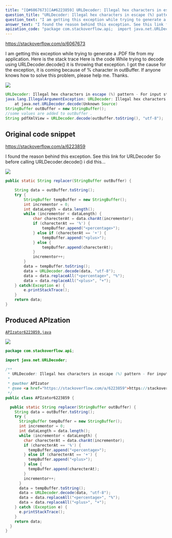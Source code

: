 ```yaml
---
title: "[Q#6067673][A#6223859] URLDecoder: Illegal hex characters in escape (%) pattern - For input string: \"</\""
question_title: "URLDecoder: Illegal hex characters in escape (%) pattern - For input string: \"</\""
question_text: "I am getting this exception while trying to generate a .PDF file from my application. Here is the stack trace Here is the code While trying to decode using URLDecoder.decode() it is throwing that exception. I got the cause for the exception, it is coming because of % character in outBuffer. If anyone knows how to solve this problem, please help me. Thanks."
answer_text: "I found the reason behind this exception. See this link for URLDecoder So before calling URLDecoder.decode() i did this..."
apization_code: "package com.stackoverflow.api;  import java.net.URLDecoder;  /**  * URLDecoder: Illegal hex characters in escape (%) pattern - For input string: \"</\"  *  * @author APIzator  * @see <a href=\"https://stackoverflow.com/a/6223859\">https://stackoverflow.com/a/6223859</a>  */ public class APIzator6223859 {    public static String replacer(StringBuffer outBuffer) {     String data = outBuffer.toString();     try {       StringBuffer tempBuffer = new StringBuffer();       int incrementor = 0;       int dataLength = data.length();       while (incrementor < dataLength) {         char charecterAt = data.charAt(incrementor);         if (charecterAt == '%') {           tempBuffer.append(\"<percentage>\");         } else if (charecterAt == '+') {           tempBuffer.append(\"<plus>\");         } else {           tempBuffer.append(charecterAt);         }         incrementor++;       }       data = tempBuffer.toString();       data = URLDecoder.decode(data, \"utf-8\");       data = data.replaceAll(\"<percentage>\", \"%\");       data = data.replaceAll(\"<plus>\", \"+\");     } catch (Exception e) {       e.printStackTrace();     }     return data;   } }"
---
```


https://stackoverflow.com/q/6067673

I am getting this exception while trying to generate a .PDF file from my application.
Here is the stack trace
Here is the code
While trying to decode using URLDecoder.decode() it is throwing that exception. I got the cause for the exception, it is coming because of % character in outBuffer.
If anyone knows how to solve this problem, please help me.
Thanks.


<div class="code-logo"><img src="/stackoverflow.png" /></div>

```java
URLDecoder: Illegal hex characters in escape (%) pattern - For input string:....
java.lang.IllegalArgumentException: URLDecoder: Illegal hex characters in escape (%) pattern - For input string: "</"
    at java.net.URLDecoder.decode(Unknown Source)
StringBuffer outBuffer = new StringBuffer();
//some values are added to outBuffer .
String pdfXmlView = URLDecoder.decode(outBuffer.toString(), "utf-8");
```


## Original code snippet

https://stackoverflow.com/a/6223859

I found the reason behind this exception. See this link for URLDecoder
So before calling URLDecoder.decode() i did this...

<div class="code-logo"><img src="/stackoverflow.png" /></div>

```java
public static String replacer(StringBuffer outBuffer) {

    String data = outBuffer.toString();
    try {
        StringBuffer tempBuffer = new StringBuffer();
        int incrementor = 0;
        int dataLength = data.length();
        while (incrementor < dataLength) {
            char charecterAt = data.charAt(incrementor);
            if (charecterAt == '%') {
                tempBuffer.append("<percentage>");
            } else if (charecterAt == '+') {
                tempBuffer.append("<plus>");
            } else {
                tempBuffer.append(charecterAt);
            }
            incrementor++;
        }
        data = tempBuffer.toString();
        data = URLDecoder.decode(data, "utf-8");
        data = data.replaceAll("<percentage>", "%");
        data = data.replaceAll("<plus>", "+");
    } catch(Exception e) {
        e.printStackTrace();
    }
    return data;
}
```

## Produced APIzation

[`APIzator6223859.java`](https://github.com/pasqualesalza/apization/raw/main/data/search/APIzator6223859.java)

<div class="code-logo"><img src="/apizator.png" /></div>

```java
package com.stackoverflow.api;

import java.net.URLDecoder;

/**
 * URLDecoder: Illegal hex characters in escape (%) pattern - For input string: "</"
 *
 * @author APIzator
 * @see <a href="https://stackoverflow.com/a/6223859">https://stackoverflow.com/a/6223859</a>
 */
public class APIzator6223859 {

  public static String replacer(StringBuffer outBuffer) {
    String data = outBuffer.toString();
    try {
      StringBuffer tempBuffer = new StringBuffer();
      int incrementor = 0;
      int dataLength = data.length();
      while (incrementor < dataLength) {
        char charecterAt = data.charAt(incrementor);
        if (charecterAt == '%') {
          tempBuffer.append("<percentage>");
        } else if (charecterAt == '+') {
          tempBuffer.append("<plus>");
        } else {
          tempBuffer.append(charecterAt);
        }
        incrementor++;
      }
      data = tempBuffer.toString();
      data = URLDecoder.decode(data, "utf-8");
      data = data.replaceAll("<percentage>", "%");
      data = data.replaceAll("<plus>", "+");
    } catch (Exception e) {
      e.printStackTrace();
    }
    return data;
  }
}

```